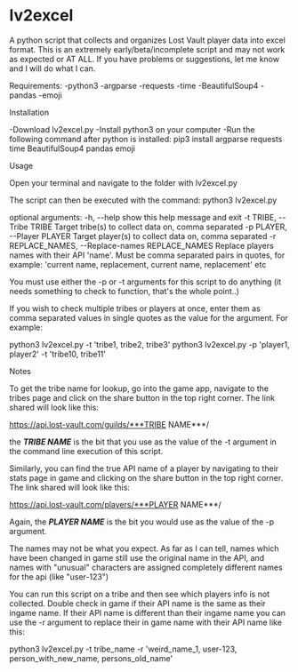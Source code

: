 # lv2excel
A python script that collects and organizes Lost Vault player data into excel format.
This is an extremely early/beta/incomplete script and may not work as expected or AT ALL.  If you have problems or suggestions, let me know and I will do what I can.



Requirements:
	-python3
	-argparse
	-requests
	-time
	-BeautifulSoup4
	-pandas
	-emoji
	
	
	
	
Installation

-Download lv2excel.py
-Install python3 on your computer
-Run the following command after python is installed:
pip3 install argparse requests time BeautifulSoup4 pandas emoji




Usage

Open your terminal and navigate to the folder with lv2excel.py

The script can then be executed with the command:
python3 lv2excel.py

optional arguments:
  -h, --help            show this help message and exit
  -t TRIBE, --Tribe TRIBE
                        Target tribe(s) to collect data on, comma separated
  -p PLAYER, --Player PLAYER
                        Target player(s) to collect data on, comma separated
  -r REPLACE_NAMES, --Replace-names REPLACE_NAMES
                        Replace players names with their API 'name'. Must be comma separated pairs in quotes, for
                        example: 'current name, replacement, current name, replacement' etc


You must use either the -p or -t arguments for this script to do anything (it needs something to check to function, that's the whole point..)

If you wish to check multiple tribes or players at once, enter them as comma separated values in single quotes as the value for the argument.  For example:

python3 lv2excel.py -t 'tribe1, tribe2, tribe3'
python3 lv2excel.py -p 'player1, player2' -t 'tribe10, tribe11'




Notes

To get the tribe name for lookup, go into the game app, navigate to the tribes page and click on the share button in the top right corner.  The link shared will look like this:

https://api.lost-vault.com/guilds/***TRIBE NAME***/

the ***TRIBE NAME*** is the bit that you use as the value of the -t argument in the command line execution of this script.

Similarly, you can find the true API name of a player by navigating to their stats page in game and clicking on the share button in the top right corner.  The link shared will look like this:

https://api.lost-vault.com/players/***PLAYER NAME***/

Again, the ***PLAYER NAME*** is the bit you would use as the value of the -p argument.

The names may not be what you expect.  As far as I can tell, names which have been changed in game still use the original name in the API, and names with "unusual" characters are assigned completely different names for the api (like "user-123")

You can run this script on a tribe and then see which players info is not collected.  Double check in game if their API name is the same as their ingame name.  If their API name is different than their ingame name you can use the -r argument to replace their in game name with their API name like this:

python3 lv2excel.py -t tribe_name -r 'weird_name_1, user-123, person_with_new_name, persons_old_name'

